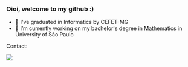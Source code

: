 ### Oioi, welcome to my github :)

- 🔭 I've graduated in Informatics by CEFET-MG
- 🔭 I’m currently working on my bachelor's degree in Mathematics in University of São Paulo

Contact: 
  <div><a href = "mailto:anaclaudiarod@usp.br"><img src="https://img.shields.io/badge/Gmail-D14836?style=for-the-badge&logo=gmail&logoColor=white" target="_blank"></a>

</div>

